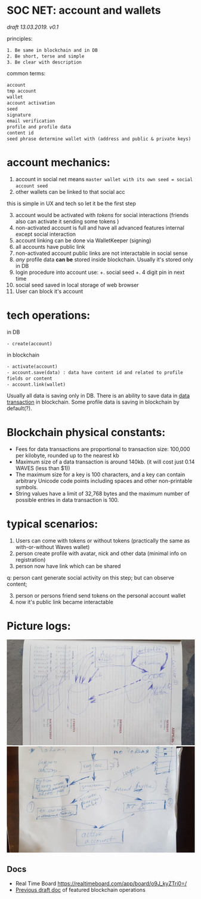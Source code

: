 SOC NET: account and wallets
============================
*draft 13.03.2019. v0.1*

principles:
```
1. Be same in blockchain and in DB
2. Be short, terse and simple
3. Be clear with description
```

common terms:
```
account
tmp account
wallet
account activation
seed
signature
email verification
profile and profile data
content id
seed phrase determine wallet with (address and public & private keys)
```

account mechanics:
======
1. account in social net means `master wallet with its own seed = social account seed`
2. other wallets can be linked to that social acc

  this is simple in UX and tech so let it be the first step

3. account would be activated with *tokens* for social interactions (friends also can activate it sending some tokens )
4. non-activated account is full and have all advanced features internal except social interaction
5. account linking can be done via WalletKeeper (signing)
6. all accounts have public link
7. non-activated account public links are not interactable in social sense
8. *any* profile data **can be** stored inside blockchain. Usually it's stored only in DB
9. login procedure into account use:
  +. social seed
  +. 4 digit pin in next time
10. social seed saved in local storage of web browser
11. User can block it's account

tech operations:
================

in DB
```
- create(account)
```

in blockchain
```
- activate(account)
- account.save(data) : data have content id and related to profile fields or content
- account.link(wallet)
```

Usually all data is saving only in DB. There is an ability to save data in [data transaction](https://blog.wavesplatform.com/data-transactions-are-coming-to-waves-930ab5f633a9) in blockchain. Some profile data is saving in blockchain by default(?).

Blockchain physical constants:
====================
* Fees for data transactions are proportional to transaction size: 100,000 per kilobyte, rounded up to the nearest kb
* Maximum size of a data transaction is around 140kb. (it will cost just 0.14 WAVES (less than $1))
* The maximum size for a key is 100 characters, and a key can contain arbitrary Unicode code points including spaces and other non-printable symbols.
* String values have a limit of 32,768 bytes and the maximum number of possible entries in data transaction is 100.

typical scenarios:
==========

1. Users can come with tokens or without tokens (practically the same as with-or-without Waves wallet)
1. person create profile with avatar, nick and other data (minimal info on registration)
2. person now have link which can be shared

  q: person cant generate social activity on this step; but can observe content;

3. person or persons friend send tokens on the personal account wallet
4. now it's public link became interactable

Picture logs:
===========
![common][archDraft_1]
![activation][archDraft_2]


Docs
--------------
- Real Time Board <https://realtimeboard.com/app/board/o9J_kyZTri0=/>
- [Previous draft doc](w2block.mkd) of featured blockchain operations



[archDraft_1]:  ../pics/archDraft_1.jpg "Draft on interaction between account, DB, blockchain and wallet in short"
[archDraft_2]:  ../pics/archDraft_2.jpg "Draft on activation"
